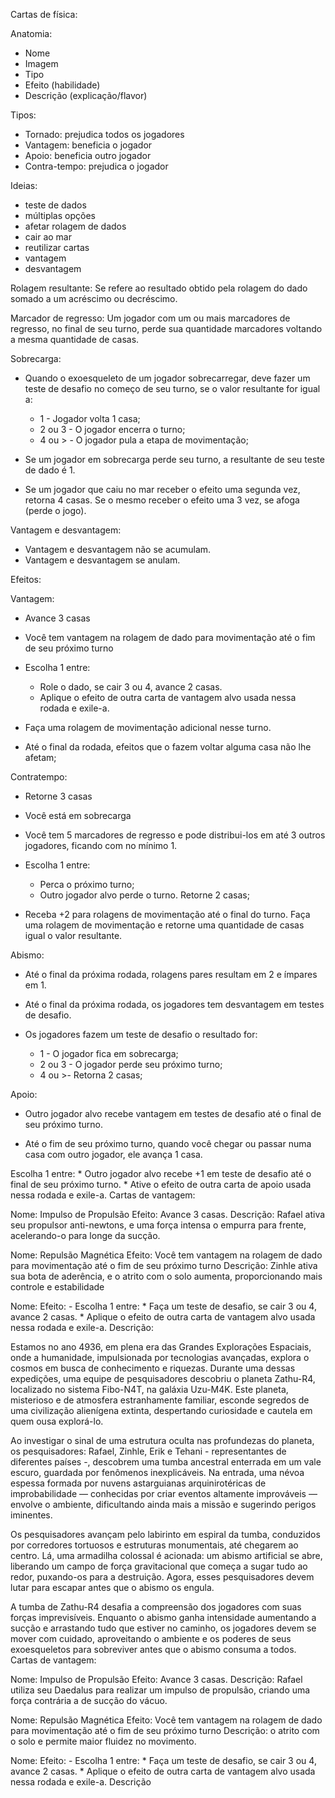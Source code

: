Cartas de física:

Anatomia:
- Nome
- Imagem
- Tipo
- Efeito (habilidade)
- Descrição (explicação/flavor)

Tipos:
- Tornado: prejudica todos os jogadores
- Vantagem: beneficia o jogador
- Apoio: beneficia outro jogador
- Contra-tempo: prejudica o jogador

Ideias:
- teste de dados
- múltiplas opções
- afetar rolagem de dados
- cair ao mar
- reutilizar cartas
- vantagem
- desvantagem

Rolagem resultante:
Se refere ao resultado obtido pela rolagem do dado somado a um acréscimo ou decréscimo.

Marcador de regresso:
Um jogador com um ou mais marcadores de regresso, no final de seu turno, perde sua quantidade marcadores voltando a mesma quantidade de casas.

Sobrecarga:
- Quando o exoesqueleto de um jogador sobrecarregar, deve fazer um teste de desafio no começo de seu turno, se o valor resultante for igual a:
	* 1 - Jogador volta 1 casa;
	* 2 ou 3 - O jogador encerra o turno;
	* 4 ou > - O jogador pula a etapa de movimentação;

- Se um jogador em sobrecarga perde seu turno, a resultante de seu teste de dado é 1.

- Se um jogador que caiu no mar receber o efeito uma segunda vez, retorna 4 casas. Se o mesmo receber o efeito uma 3 vez, se afoga (perde o jogo).

Vantagem e desvantagem:
- Vantagem e desvantagem não se acumulam.
- Vantagem e desvantagem se anulam.

Efeitos:

Vantagem:
- Avance 3 casas

- Você tem vantagem na rolagem de dado para movimentação até o fim de seu próximo turno

- Escolha 1 entre:
    * Role o dado, se cair 3 ou 4, avance 2 casas.
    * Aplique o efeito de outra carta de vantagem alvo usada nessa rodada e exile-a.

- Faça uma rolagem de movimentação adicional nesse turno.

- Até o final da rodada, efeitos que o fazem voltar alguma casa não lhe afetam;

Contratempo:
- Retorne 3 casas

- Você está em sobrecarga

- Você tem 5 marcadores de regresso e pode distribui-los em até 3 outros jogadores, ficando com no mínimo 1.

- Escolha 1 entre:
	* Perca o próximo turno;
	* Outro jogador alvo perde o turno. Retorne 2 casas;

- Receba +2 para rolagens de movimentação até o final do turno. Faça uma rolagem de movimentação e retorne uma quantidade de casas igual o valor resultante.

Abismo:
- Até o final da próxima rodada, rolagens pares resultam em 2 e ímpares em 1.

- Até o final da próxima rodada, os jogadores tem desvantagem em testes de desafio.

- Os jogadores fazem um teste de desafio o resultado for:
	* 1 - O jogador fica em sobrecarga;
	* 2 ou 3 - O jogador perde seu próximo turno;
	* 4 ou >- Retorna 2 casas;

Apoio:
- Outro jogador alvo recebe vantagem em testes de desafio até o final de seu próximo turno.

- Até o fim de seu próximo turno, quando você chegar ou passar numa casa com outro jogador, ele avança 1 casa.

Escolha 1 entre:
    * Outro jogador alvo recebe +1 em teste de desafio até o final de seu próximo turno.
    * Ative o efeito de outra carta de apoio usada nessa rodada e exile-a.
Cartas de vantagem:

Nome: Impulso de Propulsão
Efeito: Avance 3 casas.
Descrição: Rafael ativa seu propulsor anti-newtons, e uma força intensa o empurra para frente, acelerando-o para longe da sucção.

Nome: Repulsão Magnética
Efeito: Você tem vantagem na rolagem de dado para movimentação até o fim de seu próximo turno
Descrição: Zinhle ativa sua bota de aderência, e o atrito com o solo aumenta, proporcionando mais controle e estabilidade

Nome:
Efeito: - Escolha 1 entre:
    * Faça um teste de desafio, se cair 3 ou 4, avance 2 casas.
    * Aplique o efeito de outra carta de vantagem alvo usada nessa rodada e exile-a.
Descrição:


Estamos no ano 4936, em plena era das Grandes Explorações Espaciais, onde a humanidade, impulsionada por tecnologias avançadas, explora o cosmos em busca de conhecimento e riquezas. Durante uma dessas expedições, uma equipe de pesquisadores descobriu o planeta Zathu-R4, localizado no sistema Fibo-N4T, na galáxia Uzu-M4K. Este planeta, misterioso e de atmosfera estranhamente familiar, esconde segredos de uma civilização alienígena extinta, despertando curiosidade e cautela em quem ousa explorá-lo.

Ao investigar o sinal de uma estrutura oculta nas profundezas do planeta, os pesquisadores: Rafael, Zinhle, Erik e Tehani - representantes de diferentes países -, descobrem uma tumba ancestral enterrada em um vale escuro, guardada por fenômenos inexplicáveis. Na entrada, uma névoa espessa formada por nuvens astarguianas arquinirotéricas de improbabilidade — conhecidas por criar eventos altamente improváveis — envolve o ambiente, dificultando ainda mais a missão e sugerindo perigos iminentes.

Os pesquisadores avançam pelo labirinto em espiral da tumba, conduzidos por corredores tortuosos e estruturas monumentais, até chegarem ao centro. Lá, uma armadilha colossal é acionada: um abismo artificial se abre, liberando um campo de força gravitacional que começa a sugar tudo ao redor, puxando-os para a destruição. Agora, esses pesquisadores devem lutar para escapar antes que o abismo os engula.

A tumba de Zathu-R4 desafia a compreensão dos jogadores com suas forças imprevisíveis. Enquanto o abismo ganha intensidade aumentando a sucção e arrastando
 tudo que estiver no caminho, os jogadores devem se mover com cuidado, aproveitando o ambiente e os poderes de seus exoesqueletos para sobreviver antes que
 o abismo consuma a todos.
Cartas de vantagem:

Nome: Impulso de Propulsão
Efeito: Avance 3 casas.
Descrição: Rafael utiliza seu Daedalus para realizar um impulso de propulsão, criando uma força contrária a de sucção do vácuo.

Nome: Repulsão Magnética
Efeito: Você tem vantagem na rolagem de dado para movimentação até o fim de seu próximo turno
Descrição:  o atrito com o solo e permite maior fluidez no movimento.

Nome:
Efeito: - Escolha 1 entre:
    * Faça um teste de desafio, se cair 3 ou 4, avance 2 casas.
    * Aplique o efeito de outra carta de vantagem alvo usada nessa rodada e exile-a.
Descrição
